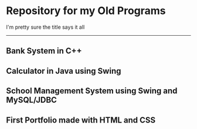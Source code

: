 # Repository for my Old Programs  
I'm pretty sure the title says it all
******
## Bank System in C++

## Calculator in Java using Swing

## School Management System using Swing and MySQL/JDBC

## First Portfolio made with HTML and CSS

